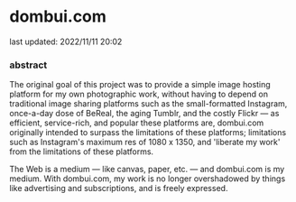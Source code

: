 # dombui.com
last updated: 2022/11/11 20:02

### abstract
The original goal of this project was to provide a simple image hosting platform for my own photographic work, without having to depend on traditional image sharing platforms such as the small-formatted Instagram, once-a-day dose of BeReal, the aging Tumblr, and the costly Flickr — as efficient, service-rich, and popular these platforms are, dombui.com originally intended to surpass the limitations of these platforms; limitations such as Instagram's maximum res of 1080 x 1350, and 'liberate my work' from the limitations of these platforms.

The Web is a medium — like canvas, paper, etc. — and dombui.com is my medium. With dombui.com, my work is no longer overshadowed by things like advertising and subscriptions, and is freely expressed. 

